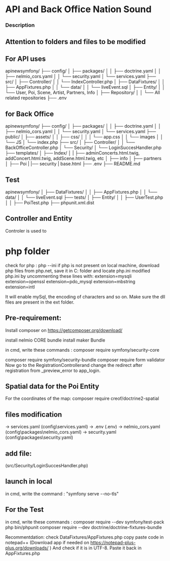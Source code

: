 # API and Back Office Nation Sound # 

### Description

## Attention to folders and files to be modified

## For API uses
apinewsymfony/
├── config/
│   ├── packages/
│   │   ├── doctrine.yaml
│   │   ├── nelmio_cors.yaml
│   │   └── security.yaml
│   └── services.yaml
├── src/
│   ├── Controller/
│   │   └── IndexController.php
│   ├── DataFixtures/
│   │   ├── AppFixtures.php
│   │   └── data/
│   │       └── liveEvent.sql
│   ├── Entity/
│   │   └── User, Poi, Scene, Artist, Partners, Info
│   ├── Repository/
│   │   └── All related repositories
├── .env

## for Back Office 
apinewsymfony/
├── config/
│   ├── packages/
│   │   ├── doctrine.yaml
│   │   ├── nelmio_cors.yaml
│   │   └── security.yaml
│   └── services.yaml
├── public/
│   ├── assets/
│   │   ├── css/
│   │   │   └── app.css
│   │   └── images
│   │   └── JS
│   └── index.php
├── src/
│   ├── Controller/
│   │   └── BackOfficeController.php 
│   └── Security/
│       └── LoginSuccesHandler.php
├── templates/
│   ├── Index/
│   |   ├── adminConcerts.html.twig, addConcert.html.twig, addScene.html.twig, etc
│   ├── info
│   ├── partners
│   ├── Poi
|   |── security
|   base.html
├── .env
├── README.md

## Test

apinewsymfony/
│   ├── DataFixtures/
│   │   ├── AppFixtures.php
│   │   └── data/
│   │       └── liveEvent.sql
├── tests/
│   ├── Entity/
│   │   ├── UserTest.php
│   │   ├── PoiTest.php
├── phpunit.xml.dist

## Controller and Entity
Controler is used to 

# php folder
check for php :
php --ini
if php is not present on local machine, download php files from php.net, save it in C: folder and locate php.ini
modified php.ini by uncommenting these lines with:
extension=mysqli
extension=openssl
extension=pdo_mysql
extension=mbstring
extension=intl

It will enable mySql, the encoding of characters and so on. Make sure the dll files are present in the ext folder.

## Pre-requirement:
Install composer on https://getcomposer.org/download/

install nelmio CORE bundle
install maker Bundle

in cmd, write these commands :
composer require symfony/security-core

composer require symfony/security-bundle
composer require form validator
Now go to the RegistrationControllerand change the redirect after registration from _preview_error to app_login.

## Spatial data for the Poi Entity

For the coordinates of the map:
composer require creof/doctrine2-spatial


## files modification
-> services.yaml (config\services.yaml)
-> .env (.env)
-> nelmio_cors.yaml (config\packages\nelmio_cors.yaml)
-> security.yaml (config\packages\security.yaml)

## add file:
(src/Security/LoginSuccesHandler.php) 

## launch in local
in cmd, write the command :
"symfony serve --no-tls"

## For the Test
in cmd, write these commands :
composer require --dev symfony/test-pack
php bin/phpunit
composer require --dev doctrine/doctrine-fixtures-bundle

Recommentdation: check DataFixtures/AppFixtures.php
copy paste code in notepad++ (Download app if needed on https://notepad-plus-plus.org/downloads/ )
And check if it is in UTF-8. Paste it back in AppFixtures.php






